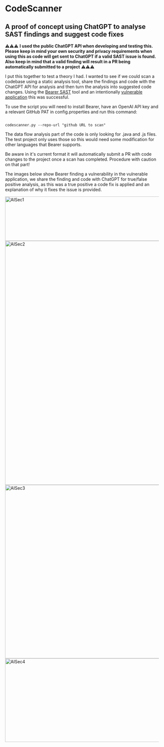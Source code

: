 # CodeScanner
## A proof of concept using ChatGPT to analyse SAST findings and suggest code fixes

⚠️⚠️⚠️ **I used the public ChatGPT API when developing and testing this. Please keep in mind your own security and privacy requirements when using this as code will get sent to ChatGPT if a valid SAST issue is found. Also keep in mind that a valid finding will result in a PR being automatically submitted to a project** ⚠️⚠️⚠️

I put this together to test a theory I had. I wanted to see if we could scan a codebase using a static analysis tool, share the findings and code with the ChatGPT API for analysis and then turn the analysis into suggested code changes. Using the [Bearer SAST](https://github.com/Bearer/bearer) tool and an intentionally [vulnerable application](https://github.com/SasanLabs/VulnerableApp) this was successful. 

To use the script you will need to install Bearer, have an OpenAI API key and a relevant GitHub PAT in config.properties and run this command:

```

codescanner.py --repo-url "github URL to scan"

```

The data flow analysis part of the code is only looking for .java and .js files. The test project only uses those so this would need some modification for other languages that Bearer supports.

Be aware in it's current format it will automatically submit a PR with code changes to the project once a scan has completed. Procedure with caution on that part! 

The images below show Bearer finding a vulnerability in the vulnerable application, we share the finding and code with ChatGPT for true/false positive analysis, as this was a true positive a code fix is applied and an explanation of why it fixes the issue is provided. 

<img width="741" height="145" alt="AISec1" src="https://github.com/user-attachments/assets/2e473d64-e54a-454e-b9f8-75ab21b3c2c2" />
<img width="1566" height="797" alt="AISec2" src="https://github.com/user-attachments/assets/5365586e-7bed-447f-b5f9-fac00422b1b2" />
<img width="1528" height="567" alt="AISec3" src="https://github.com/user-attachments/assets/d31af47b-9490-4dbd-9af6-46a11296d231" />
<img width="1532" height="273" alt="AISec4" src="https://github.com/user-attachments/assets/017bcb6b-2537-4c77-9ab4-c5c5f963cddc" />
